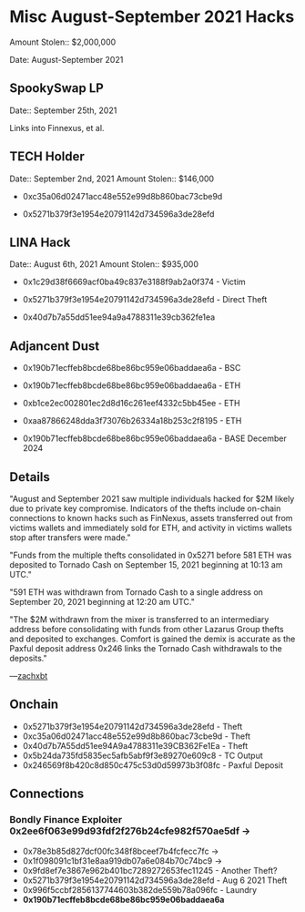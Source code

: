 # Misc August-September 2021 Hacks

Amount Stolen:: $2,000,000

Date: August-September 2021



## SpookySwap LP

Date:: September 25th, 2021

Links into Finnexus, et al.



## TECH Holder
Date:: September 2nd, 2021
Amount Stolen:: $146,000

- 0xc35a06d02471acc48e552e99d8b860bac73cbe9d

- 0x5271b379f3e1954e20791142d734596a3de28efd




## LINA Hack
Date:: August 6th, 2021
Amount Stolen:: $935,000

- 0x1c29d38f6669acf0ba49c837e3188f9ab2a0f374 - Victim

- 0x5271b379f3e1954e20791142d734596a3de28efd - Direct Theft

- 0x40d7b7a55dd51ee94a9a4788311e39cb362fe1ea



## Adjancent Dust

- 0x190b71ecffeb8bcde68be86bc959e06baddaea6a - BSC

- 0x190b71ecffeb8bcde68be86bc959e06baddaea6a - ETH
- 0xb1ce2ec002801ec2d8d16c261eef4332c5bb45ee - ETH
- 0xaa87866248dda3f73076b26334a18b253c2f8195 - ETH
- 0x190b71ecffeb8bcde68be86bc959e06baddaea6a - BASE December 2024



## Details

"August and September 2021 saw multiple individuals hacked for $2M likely due to private key compromise. Indicators of the thefts include on-chain connections to known hacks such as FinNexus, assets transferred out from victims wallets and immediately sold for ETH, and activity in victims wallets stop after transfers were made."

"Funds from the multiple thefts consolidated in 0x5271 before 581 ETH was deposited to Tornado Cash on September 15, 2021 beginning at 10:13 am UTC."

"591 ETH was withdrawn from Tornado Cash to a single address on September 20, 2021 beginning at 12:20 am UTC."

"The $2M withdrawn from the mixer is transferred to an intermediary address before consolidating with funds from other Lazarus Group thefts and deposited to exchanges. Comfort is gained the demix is accurate as the Paxful deposit address 0x246 links the Tornado Cash withdrawals to the deposits."

—[zachxbt](https://zachxbt.mirror.xyz/B0-UJtxN41cJhpPtKv0v2LZ8u-0PwZ4ecMPEdX4l8vE)


## Onchain
- 0x5271b379f3e1954e20791142d734596a3de28efd - Theft
- 0xc35a06d02471acc48e552e99d8b860bac73cbe9d - Theft
- 0x40d7b7A55dd51ee94A9a4788311e39CB362Fe1Ea - Theft
- 0x5b24da735fd5835ec5afb5abf9f3e89270e609c8 - TC Output
- 0x246569f8b420c8d850c475c53d0d59973b3f08fc - Paxful Deposit



## Connections


### Bondly Finance Exploiter 0x2ee6f063e99d93fdf2f276b24cfe982f570ae5df ->

- 0x78e3b85d827dcf00fc348f8bceef7b4fcfecc7fc ->
- 0x1f098091c1bf31e8aa919db07a6e084b70c74bc9 ->
- 0x9fd8ef7e3867e962b401bc7289272653fec11245 - Another Theft?
- 0x5271b379f3e1954e20791142d734596a3de28efd - Aug 6 2021 Theft
- 0x996f5ccbf2856137744603b382de559b78a096fc - Laundry
- **0x190b71ecffeb8bcde68be86bc959e06baddaea6a**


